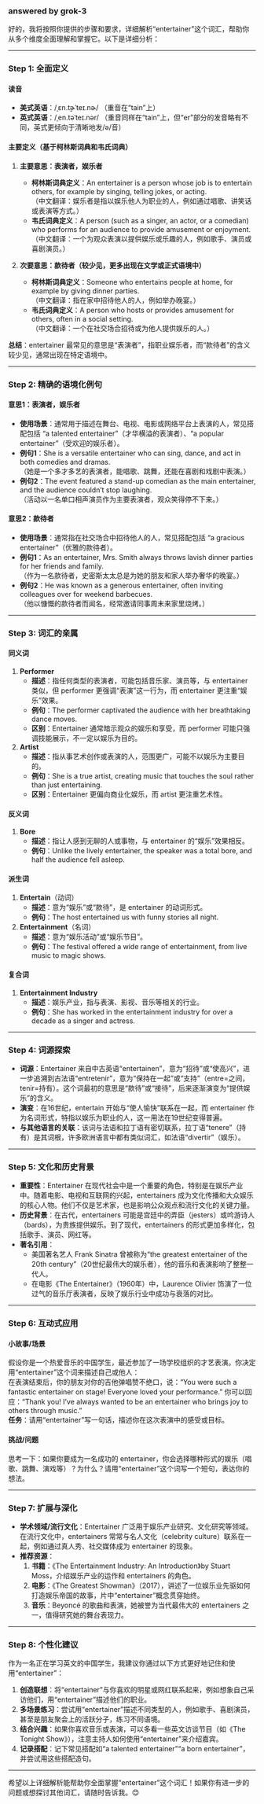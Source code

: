 ### answered by grok-3
好的，我将按照你提供的步骤和要求，详细解析“entertainer”这个词汇，帮助你从多个维度全面理解和掌握它。以下是详细分析：

---

### Step 1: 全面定义

#### 读音
- **美式英语**：/ˌɛn.t̬ɚˈteɪ.nɚ/ （重音在“tain”上）
- **英式英语**：/ˌen.təˈteɪ.nər/ （重音同样在“tain”上，但“er”部分的发音略有不同，英式更倾向于清晰地发/ə/音）

#### 主要定义（基于柯林斯词典和韦氏词典）
1. **主要意思：表演者，娱乐者**
   - **柯林斯词典定义**：An entertainer is a person whose job is to entertain others, for example by singing, telling jokes, or acting.  
     （中文翻译：娱乐者是指以娱乐他人为职业的人，例如通过唱歌、讲笑话或表演等方式。）
   - **韦氏词典定义**：A person (such as a singer, an actor, or a comedian) who performs for an audience to provide amusement or enjoyment.  
     （中文翻译：一个为观众表演以提供娱乐或乐趣的人，例如歌手、演员或喜剧演员。）

2. **次要意思：款待者（较少见，更多出现在文学或正式语境中）**
   - **柯林斯词典定义**：Someone who entertains people at home, for example by giving dinner parties.  
     （中文翻译：指在家中招待他人的人，例如举办晚宴。）
   - **韦氏词典定义**：A person who hosts or provides amusement for others, often in a social setting.  
     （中文翻译：一个在社交场合招待或为他人提供娱乐的人。）

**总结**：entertainer 最常见的意思是“表演者”，指职业娱乐者，而“款待者”的含义较少见，通常出现在特定语境中。

---

### Step 2: 精确的语境化例句

#### 意思1：表演者，娱乐者
- **使用场景**：通常用于描述在舞台、电视、电影或网络平台上表演的人，常见搭配包括 “a talented entertainer”（才华横溢的表演者）、“a popular entertainer”（受欢迎的娱乐者）。
- **例句1**：She is a versatile entertainer who can sing, dance, and act in both comedies and dramas.  
  （她是一个多才多艺的表演者，能唱歌、跳舞，还能在喜剧和戏剧中表演。）
- **例句2**：The event featured a stand-up comedian as the main entertainer, and the audience couldn’t stop laughing.  
  （活动以一名单口相声演员作为主要表演者，观众笑得停不下来。）

#### 意思2：款待者
- **使用场景**：通常指在社交场合中招待他人的人，常见搭配包括 “a gracious entertainer”（优雅的款待者）。
- **例句1**：As an entertainer, Mrs. Smith always throws lavish dinner parties for her friends and family.  
  （作为一名款待者，史密斯太太总是为她的朋友和家人举办奢华的晚宴。）
- **例句2**：He was known as a generous entertainer, often inviting colleagues over for weekend barbecues.  
  （他以慷慨的款待者而闻名，经常邀请同事周末来家里烧烤。）

---

### Step 3: 词汇的亲属

#### 同义词
1. **Performer**  
   - **描述**：指任何类型的表演者，可能包括音乐家、演员等，与 entertainer 类似，但 performer 更强调“表演”这一行为，而 entertainer 更注重“娱乐”效果。  
   - **例句**：The performer captivated the audience with her breathtaking dance moves.  
   - **区别**：Entertainer 通常暗示观众的娱乐和享受，而 performer 可能只强调技能展示，不一定以娱乐为目的。
2. **Artist**  
   - **描述**：指从事艺术创作或表演的人，范围更广，可能不以娱乐为主要目的。  
   - **例句**：She is a true artist, creating music that touches the soul rather than just entertaining.  
   - **区别**：Entertainer 更偏向商业化娱乐，而 artist 更注重艺术性。

#### 反义词
1. **Bore**  
   - **描述**：指让人感到无聊的人或事物，与 entertainer 的“娱乐”效果相反。  
   - **例句**：Unlike the lively entertainer, the speaker was a total bore, and half the audience fell asleep.  

#### 派生词
1. **Entertain**（动词）  
   - **描述**：意为“娱乐”或“款待”，是 entertainer 的动词形式。  
   - **例句**：The host entertained us with funny stories all night.  
2. **Entertainment**（名词）  
   - **描述**：意为“娱乐活动”或“娱乐节目”。  
   - **例句**：The festival offered a wide range of entertainment, from live music to magic shows.  

#### 复合词
1. **Entertainment Industry**  
   - **描述**：娱乐产业，指与表演、影视、音乐等相关的行业。  
   - **例句**：She has worked in the entertainment industry for over a decade as a singer and actress.

---

### Step 4: 词源探索

- **词源**：Entertainer 来自中古英语“entertainen”，意为“招待”或“使高兴”，进一步追溯到古法语“entretenir”，意为“保持在一起”或“支持”（entre=之间，tenir=持有）。这个词最初的意思是“款待”或“接待”，后来逐渐演变为“提供娱乐”的含义。
- **演变**：在16世纪，entertain 开始与“使人愉快”联系在一起，而 entertainer 作为名词形式，特指以娱乐为职业的人，这一用法在19世纪变得普遍。
- **与其他语言的关联**：该词与法语和拉丁语有密切联系，拉丁语“tenere”（持有）是其词根，许多欧洲语言中都有类似词汇，如法语“divertir”（娱乐）。

---

### Step 5: 文化和历史背景

- **重要性**：Entertainer 在现代社会中是一个重要的角色，特别是在娱乐产业中。随着电影、电视和互联网的兴起，entertainers 成为文化传播和大众娱乐的核心人物。他们不仅是艺术家，也是影响公众观点和流行文化的关键力量。
- **历史背景**：在古代，entertainers 可能是宫廷中的弄臣（jesters）或吟游诗人（bards），为贵族提供娱乐。到了现代，entertainers 的形式更加多样化，包括歌手、演员、网红等。
- **著名引用**：
  - 美国著名艺人 Frank Sinatra 曾被称为“the greatest entertainer of the 20th century”（20世纪最伟大的娱乐者），他的音乐和表演影响了整整一代人。
  - 在电影《The Entertainer》（1960年）中，Laurence Olivier 饰演了一位过气的音乐厅表演者，反映了娱乐行业中成功与衰落的对比。

---

### Step 6: 互动式应用

#### 小故事/场景
假设你是一个热爱音乐的中国学生，最近参加了一场学校组织的才艺表演。你决定用“entertainer”这个词来描述自己或他人：  
在表演结束后，你的朋友对你的吉他弹唱赞不绝口，说：“You were such a fantastic entertainer on stage! Everyone loved your performance.” 你可以回应：“Thank you! I’ve always wanted to be an entertainer who brings joy to others through music.”  
**任务**：请用“entertainer”写一句话，描述你在这次表演中的感受或目标。

#### 挑战/问题
思考一下：如果你要成为一名成功的 entertainer，你会选择哪种形式的娱乐（唱歌、跳舞、演戏等）？为什么？请用“entertainer”这个词写一个短句，表达你的想法。

---

### Step 7: 扩展与深化

- **学术领域/流行文化**：Entertainer 广泛用于娱乐产业研究、文化研究等领域。在流行文化中，entertainers 常常与名人文化（celebrity culture）联系在一起，例如通过真人秀、社交媒体成为 entertainer 的现象。
- **推荐资源**：
  1. **书籍**：《The Entertainment Industry: An Introduction》by Stuart Moss，介绍娱乐产业的运作和 entertainers 的角色。
  2. **电影**：《The Greatest Showman》（2017），讲述了一位娱乐业先驱如何打造娱乐帝国的故事，片中“entertainer”概念贯穿始终。
  3. **音乐**：Beyoncé 的歌曲和表演，她被誉为当代最伟大的 entertainers 之一，值得研究她的舞台表现力。

---

### Step 8: 个性化建议

作为一名正在学习英文的中国学生，我建议你通过以下方式更好地记住和使用“entertainer”：
1. **创造联想**：将“entertainer”与你喜欢的明星或网红联系起来，例如想象自己采访他们，用“entertainer”描述他们的职业。
2. **多场景练习**：尝试用“entertainer”描述不同类型的人，例如歌手、喜剧演员，甚至是朋友聚会上的活跃分子，练习不同语境。
3. **结合兴趣**：如果你喜欢音乐或表演，可以多看一些英文访谈节目（如《The Tonight Show》），注意主持人如何使用“entertainer”来介绍嘉宾。
4. **记录搭配**：记下常见搭配如“a talented entertainer”“a born entertainer”，并尝试用这些搭配造句。

---

希望以上详细解析能帮助你全面掌握“entertainer”这个词汇！如果你有进一步的问题或想探讨其他词汇，请随时告诉我。😊